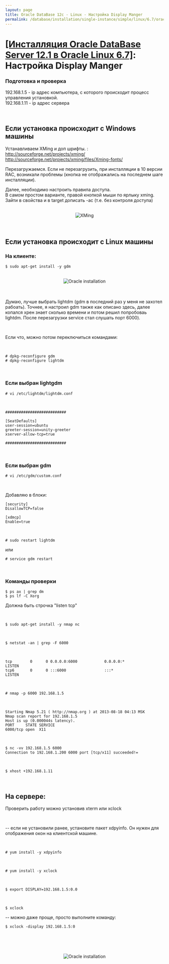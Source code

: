```yaml
---
layout: page
title: Oracle DataBase 12c - Linux - Настройка Display Manger
permalink: /database/installation/single-instance/simple/linux/6.7/oracle/12.1/setup-display-manager/
---
```


# <a href="/database/installation/single-instance/simple/linux/6.7/oracle/12.1/">[Инсталляция Oracle DataBase Server 12.1 в Oracle Linux 6.7]</a>: Настройка Display Manger



### Подготовка и проверка

192.168.1.5 -  ip адрес компьютера, с которого происходит процесс управления установкой.<br/>
192.168.1.11 - ip адрес сервера<br/>

<br/>

## Если установка происходит с Windows машины

Устанавливаем XMing и доп шрифты. :<br/>
http://sourceforge.net/projects/xming/<br/>
http://sourceforge.net/projects/xming/files/Xming-fonts/

Перезагружаемся. Если не перезагрузить, при инсталляции в 10 версии RAC, возникали проблемы (кнопка не отображались на последнем шаге инсталляции).

Далее, необходимо настроить правила доступа.<br/>
В самом простом варианте, правой кнопкой мыши по ярлыку xming. Зайти в свойства и в target дописать -ac (т.е. без контроля доступа)

<br/>

<div align="center">
    <img src="http://img.oradba.net/img/oracle/database/simple/12.1/XMing.png" border="0" alt="XMing">
</div>


<br/>


<br/>

## Если установка происходит с Linux машины


### На клиенте:

	$ sudo apt-get install -y gdm


<br/>

<div align="center">
    <img src="http://img.oradba.net/img/oracle/database/simple/11.2/gdm.png" border="0" alt="Oracle installation">
</div>

<br/>
<br/>

Думаю, лучше выбрать lightdm  (gdm в последний раз у меня не захотел рабоать). Точнее, я настроил gdm также как описано здесь, далее копался хрен знает сколько времени и потом решил попробоваь lightdm. После перезагрузки service стал слушать порт 6000).

<br/>

Если что, можно потом переключиться командами:

<br/>

    # dpkg-reconfigure gdm
    # dpkg-reconfigure lightdm


<br/>

### Если выбран lightgdm


	# vi /etc/lightdm/lightdm.conf

<br/>

	###########################

	[SeatDefaults]
	user-session=ubuntu
	greeter-session=unity-greeter
	xserver-allow-tcp=true

	###########################

<br/>

### Если выбран gdm

	# vi /etc/gdm/custom.conf

<br/>

Добавляю в блоки:

    [security]
    DisallowTCP=false

    [xdmcp]
    Enable=true

<!-- <br/>

	###########################
	[xdmcp]
    Enable=true

	[chooser]

	[security]
	DisallowTCP=false

	[debug]
	########################### -->





<!--
<br/>

Возможно, что достаточно перестартовать сервисы командами:

    # service gdm status

    # service gdm restart (или уже даже # service gdm3 restart)

<br/>

Если выбран lightdm

    # service gdm lightgdm

Если не поможет, то: -->


<br/>

    # sudo restart lightdm


или

    # service gdm restart

<br/>

### Команды проверки

    $ ps ax | grep dm
    $ ps lf -C Xorg


Должна быть строчка "listen tcp"

<br/>

	$ sudo apt-get install -y nmap nc

<br/>

	$ netstat -an | grep -F 6000

<br/>

	tcp        0      0 0.0.0.0:6000            0.0.0.0:*               LISTEN
	tcp6       0      0 :::6000                 :::*                    LISTEN


<br/>

	# nmap -p 6000 192.168.1.5

<br/>

	Starting Nmap 5.21 ( http://nmap.org ) at 2013-08-18 04:13 MSK
	Nmap scan report for 192.168.1.5
	Host is up (0.000044s latency).
	PORT     STATE SERVICE
	6000/tcp open  X11


<br/>

	$ nc -vv 192.168.1.5 6000
	Connection to 192.168.1.200 6000 port [tcp/x11] succeeded!=


<br/>

	$ xhost +192.168.1.11


<br/>

## На сервере:

Проверить работу можно установив xterm или xclock

<br/>


-- если не установили ранее, установите пакет xdpyinfo. Он нужен для отображения окон на клиентской машине.

<br/>

	# yum install -y xdpyinfo

<br/>

	# yum install -y xclock

<br/>

	$ export DISPLAY=192.168.1.5:0.0

<br/>

	$ xclock

-- можно даже проще, просто выполните команду:

	$ xclock -display 192.168.1.5:0

<br/><br/>

<br/>

<div align="center">
    <img src="http://img.oradba.net/img/oracle/database/simple/11.2/xclock.png" border="0" alt="Oracle installation">
</div>
